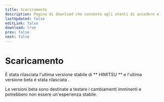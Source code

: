 ```yaml
---
title: Scaricamento
description: Pagina di download che consente agli utenti di accedere e installare l'ultima versione dell'app.
lastUpdated: false
editLink: false
download: true
prev: false
next: false
---
```


# Scaricamento

È stata rilasciata l'ultima versione stabile di ** HIMITSU ** **<ReleaseDate type="stable" />** e l'ultima versione beta è stata rilasciata **<ReleaseDate type="beta" />**.

Le versioni beta sono destinate a testare i cambiamenti imminenti e potrebbero non essere un'esperienza stabile.

<DownloadButtons />
<suspense>
<Changelog type="stable"/>
</suspense>